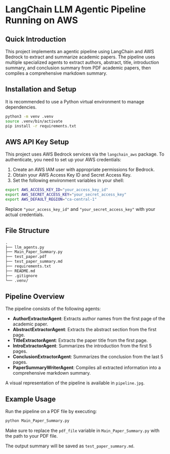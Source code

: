 # LangChain LLM Agentic Pipeline Running on AWS

## Quick Introduction

This project implements an agentic pipeline using LangChain and AWS Bedrock to extract and summarize academic papers. The pipeline uses multiple specialized agents to extract authors, abstract, title, introduction summary, and conclusion summary from PDF academic papers, then compiles a comprehensive markdown summary.

## Installation and Setup

It is recommended to use a Python virtual environment to manage dependencies.

```bash
python3 -m venv .venv
source .venv/bin/activate
pip install -r requirements.txt
```

## AWS API Key Setup

This project uses AWS Bedrock services via the `langchain_aws` package. To authenticate, you need to set up your AWS credentials:

1. Create an AWS IAM user with appropriate permissions for Bedrock.
2. Obtain your AWS Access Key ID and Secret Access Key.
3. Set the following environment variables in your shell:

```bash
export AWS_ACCESS_KEY_ID="your_access_key_id"
export AWS_SECRET_ACCESS_KEY="your_secret_access_key"
export AWS_DEFAULT_REGION="ca-central-1"
```

Replace `"your_access_key_id"` and `"your_secret_access_key"` with your actual credentials.

## File Structure

```txt
.
├── llm_agents.py
├── Main_Paper_Summary.py
├── test_paper.pdf
├── test_paper_summary.md
├── requirements.txt
├── README.md
├── .gitignore
└── .venv/
```

## Pipeline Overview

The pipeline consists of the following agents:

- **AuthorExtractorAgent**: Extracts author names from the first page of the academic paper.
- **AbstractExtractorAgent**: Extracts the abstract section from the first page.
- **TitleExtractorAgent**: Extracts the paper title from the first page.
- **IntroExtractorAgent**: Summarizes the introduction from the first 5 pages.
- **ConclusionExtractorAgent**: Summarizes the conclusion from the last 5 pages.
- **PaperSummaryWriterAgent**: Compiles all extracted information into a comprehensive markdown summary.

A visual representation of the pipeline is available in `pipeline.jpg`.

## Example Usage

Run the pipeline on a PDF file by executing:

```bash
python Main_Paper_Summary.py
```

Make sure to replace the `pdf_file` variable in `Main_Paper_Summary.py` with the path to your PDF file.

The output summary will be saved as `test_paper_summary.md`.
